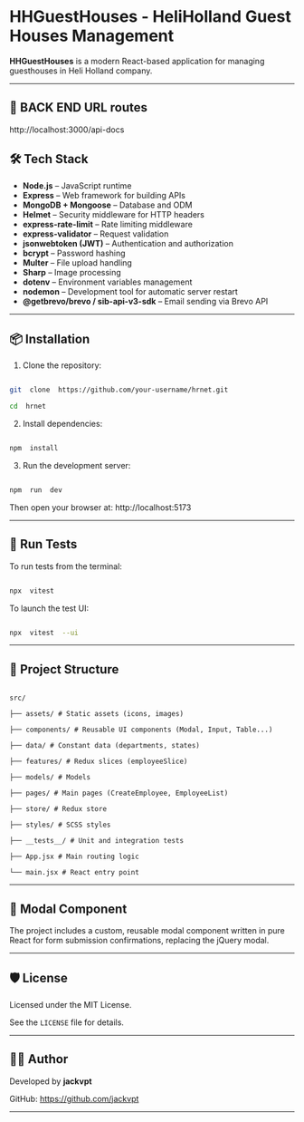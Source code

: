 
# HHGuestHouses - HeliHolland Guest Houses Management
  

**HHGuestHouses** is a modern React-based application for managing guesthouses in Heli Holland company.

---
## 🚀 BACK END URL routes
http://localhost:3000/api-docs



## 🛠️ Tech Stack

- **Node.js** – JavaScript runtime
- **Express** – Web framework for building APIs
- **MongoDB + Mongoose** – Database and ODM
- **Helmet** – Security middleware for HTTP headers
- **express-rate-limit** – Rate limiting middleware
- **express-validator** – Request validation
- **jsonwebtoken (JWT)** – Authentication and authorization
- **bcrypt** – Password hashing
- **Multer** – File upload handling
- **Sharp** – Image processing
- **dotenv** – Environment variables management
- **nodemon** – Development tool for automatic server restart
- **@getbrevo/brevo / sib-api-v3-sdk** – Email sending via Brevo API
---
## 📦 Installation

  

1. Clone the repository:

  

```bash

git  clone  https://github.com/your-username/hrnet.git

cd  hrnet

```

  

2. Install dependencies:

  

```bash

npm  install

```

  

3. Run the development server:

  

```bash

npm  run  dev

```

  

Then open your browser at: http://localhost:5173

  

---

  

## 🧪 Run Tests

  

To run tests from the terminal:

  

```bash

npx  vitest

```

  

To launch the test UI:

  

```bash

npx  vitest  --ui

```

  

---

  

## 📁 Project Structure

  

```

src/

├── assets/ # Static assets (icons, images)

├── components/ # Reusable UI components (Modal, Input, Table...)

├── data/ # Constant data (departments, states)

├── features/ # Redux slices (employeeSlice)

├── models/ # Models

├── pages/ # Main pages (CreateEmployee, EmployeeList)

├── store/ # Redux store

├── styles/ # SCSS styles

├── __tests__/ # Unit and integration tests

├── App.jsx # Main routing logic

└── main.jsx # React entry point

```

  

---

  

## 📌 Modal Component

  

The project includes a custom, reusable modal component written in pure React for form submission confirmations, replacing the jQuery modal.

  

---

  

## 🛡️ License

  

Licensed under the MIT License.

See the `LICENSE` file for details.

  

---

  

## 👨‍💻 Author

  

Developed by **jackvpt**

GitHub: https://github.com/jackvpt

  

---